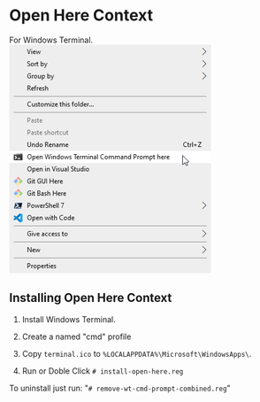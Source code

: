 # Open Here Context
For Windows Terminal.  
![Demo 01](./screenshot.png?raw=true)  

## Installing Open Here Context

1. Install Windows Terminal.

2. Create a named "cmd" profile

3. Copy `terminal.ico` to `%LOCALAPPDATA%\Microsoft\WindowsApps\`.

4. Run or Doble Click `# install-open-here.reg`

To uninstall just run: "`# remove-wt-cmd-prompt-combined.reg`"
